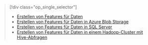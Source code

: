 > [!div class="op_single_selector"]
> * [Erstellen von Features für Daten](../articles/machine-learning/team-data-science-process/create-features.md)
> * [Erstellen von Features für Daten in Azure Blob Storage](../articles/machine-learning/team-data-science-process/create-features-blob.md)
> * [Erstellen von Features für Daten in SQL Server](../articles/machine-learning/team-data-science-process/create-features-sql-server.md)
> * [Erstellen von Features für Daten in einem Hadoop-Cluster mit Hive-Abfragen](../articles/machine-learning/team-data-science-process/create-features-hive.md)
> 
> 

